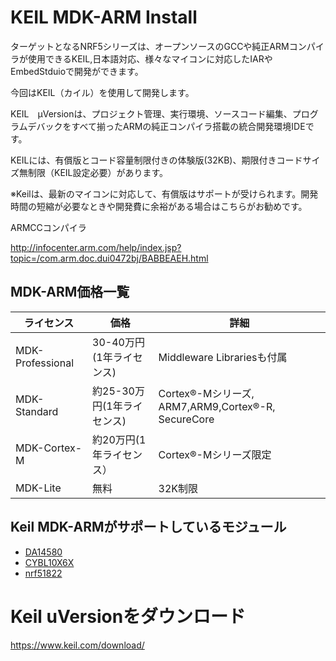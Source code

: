 # KEIL MDK-ARM Install

ターゲットとなるNRF5シリーズは、オープンソースのGCCや純正ARMコンパイラが使用できるKEIL,日本語対応、様々なマイコンに対応したIARやEmbedStduioで開発ができます。

今回はKEIL（カイル）を使用して開発します。

KEIL　μVersionは、プロジェクト管理、実行環境、ソースコード編集、プログラムデバックをすべて揃ったARMの純正コンパイラ搭載の統合開発環境IDEです。

KEILには、有償版とコード容量制限付きの体験版(32KB)、期限付きコードサイズ無制限（KEIL設定必要）があります。

※Keilは、最新のマイコンに対応して、有償版はサポートが受けられます。開発時間の短縮が必要なときや開発費に余裕がある場合はこちらがお勧めです。

ARMCCコンパイラ

http://infocenter.arm.com/help/index.jsp?topic=/com.arm.doc.dui0472bj/BABBEAEH.html

## MDK-ARM価格一覧

| ライセンス | 価格 | 詳細 |
| -- | -- | -- |
| MDK-Professional | 30-40万円(1年ライセンス) | Middleware Librariesも付属 |
| MDK-Standard | 約25-30万円(1年ライセンス)| Cortex®-Mシリーズ, ARM7,ARM9,Cortex®-R, SecureCore　|
| MDK-Cortex-M | 約20万円(1年ライセンス）| Cortex®-Mシリーズ限定 |
| MDK-Lite | 無料| 32K制限 |

## Keil MDK-ARMがサポートしているモジュール

* [DA14580](http://www.keil.com/dd/chip/6853.htm)
* [CYBL10X6X](http://www.keil.com/dd/chips/cypress/arm.htm)
* [nrf51822](http://www.keil.com/dd/chips/nordic/arm.htm)

# Keil uVersionをダウンロード

https://www.keil.com/download/
